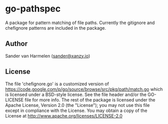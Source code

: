go-pathspec
===========

A package for pattern matching of file paths. Currently the gitignore and chefignore patterns are included in the package.

## Author

Sander van Harmelen (<sander@xanzy.io>)

## License

The file 'chefignore.go' is a customized version of <https://code.google.com/p/go/source/browse/src/pkg/path/match.go> which is licensed under a BSD-style license. See the file header and/or the GO-LICENSE file for more info.
The rest of the package is licensed under the Apache License, Version 2.0 (the "License"); you may not use this file except in compliance with the License. You may obtain a copy of the License at <http://www.apache.org/licenses/LICENSE-2.0>
